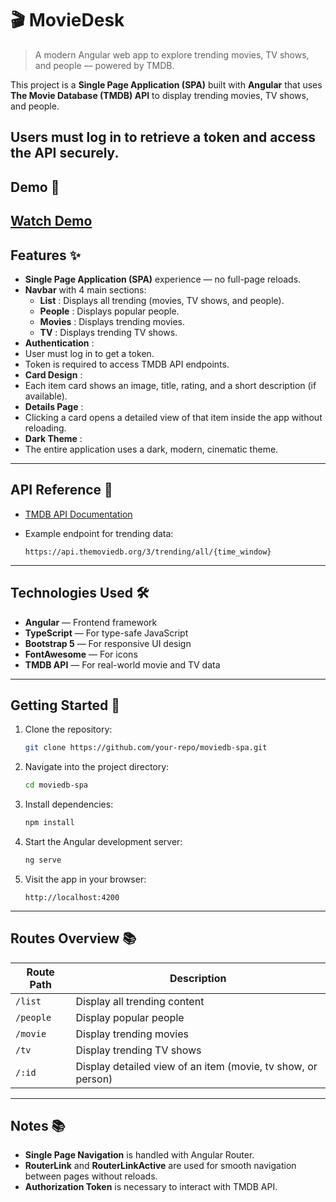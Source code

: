 
# 🎬 MovieDesk

> A modern Angular web app to explore trending movies, TV shows, and people — powered by TMDB.

This project is a **Single Page Application (SPA)** built with **Angular** that uses **The Movie Database (TMDB) API** to display trending movies, TV shows, and people.

Users must log in to retrieve a token and access the API securely.
---
## Demo 🎥

[Watch Demo]([https://youtu.be/VIDEO_ID](https://drive.google.com/file/d/14YXggk3WHpRFY3G0orxFq_rJ3PSEZIOT/view?usp=sharing))
---
## Features ✨

* **Single Page Application (SPA)** experience — no full-page reloads.
* **Navbar** with 4 main sections:
  * **List** : Displays all trending (movies, TV shows, and people).
  * **People** : Displays popular people.
  * **Movies** : Displays trending movies.
  * **TV** : Displays trending TV shows.
* **Authentication** :
* User must log in to get a token.
* Token is required to access TMDB API endpoints.
* **Card Design** :
* Each item card shows an image, title, rating, and a short description (if available).
* **Details Page** :
* Clicking a card opens a detailed view of that item inside the app without reloading.
* **Dark Theme** :
* The entire application uses a dark, modern, cinematic theme.

---

## API Reference 🔗

* [TMDB API Documentation](https://developer.themoviedb.org/reference/intro/getting-started)
* Example endpoint for trending data:

  ```
  https://api.themoviedb.org/3/trending/all/{time_window}
  ```

---

## Technologies Used 🛠️

* **Angular** — Frontend framework
* **TypeScript** — For type-safe JavaScript
* **Bootstrap 5** — For responsive UI design
* **FontAwesome** — For icons
* **TMDB API** — For real-world movie and TV data

---

## Getting Started 🚀

1. Clone the repository:

   ```bash
   git clone https://github.com/your-repo/moviedb-spa.git
   ```
2. Navigate into the project directory:

   ```bash
   cd moviedb-spa
   ```
3. Install dependencies:

   ```bash
   npm install
   ```
4. Start the Angular development server:

   ```bash
   ng serve
   ```
5. Visit the app in your browser:

   ```
   http://localhost:4200
   ```

---

## Routes Overview 📚

| Route Path  | Description                                                  |
| ----------- | ------------------------------------------------------------ |
| `/list`   | Display all trending content                                 |
| `/people` | Display popular people                                       |
| `/movie`  | Display trending movies                                      |
| `/tv`     | Display trending TV shows                                    |
| `/:id`    | Display detailed view of an item (movie, tv show, or person) |

---

## Notes 📚

* **Single Page Navigation** is handled with Angular Router.
* **RouterLink** and **RouterLinkActive** are used for smooth navigation between pages without reloads.
* **Authorization Token** is necessary to interact with TMDB API.
